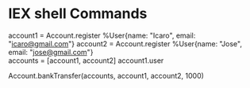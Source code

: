 # IEX shell Commands

account1 = Account.register %User{name: "Icaro", email: "icaro@gmail.com"}
account2 = Account.register %User{name: "Jose", email: "jose@gmail.com"}  
accounts = [account1, account2]
account1.user

Account.bankTransfer(accounts, account1, account2, 1000)